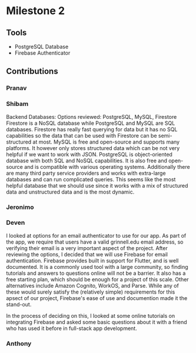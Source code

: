 # Milestone 2

## Tools
- PostgreSQL Database
- Firebase Authenticator

## Contributions
### Pranav


### Shibam
Backend Databases: Options reviewed: PostgreSQL, MySQL, Firestore
Firestore is a NoSQL database while PostgreSQL and MySQL are SQL databases. Firestore has really fast querying for data but it has no SQL capabilities so the data that can be used with Firestore can be semi-structured at most. 
MySQL is free and open-source and supports many platforms. It however only stores structured data which can be not very helpful if we want to work with JSON. 
PostgreSQL is object-oriented database with both SQL and NoSQL capabilities. It is also free and open-source and is compatible with various operating systems. Additionally there are many third party service providers and works with extra-large databases and can run complicated queries. This seems like the most helpful database that we should use since it works with a mix of structured data and unstructured data and is the most dynamic.


### Jeronimo


### Deven
I looked at options for an email authenticator to use for our app. As part of the app, we require that users have a valid grinnell.edu email address, so verifying their email is a very important aspect of the project. After reviewing the options, I decided that we will use Firebase for email authentication.
Firebase provides built in support for Flutter, and is well documented. It is a commonly used tool with a large community, so finding tutorials and answers to questions online will not be a barrier. It also has a free starting plan, which should be enough for a project of this scale. 
Other alternatives include Amazon Cognito, WorkOS, and Parse. While any of these would surely satisfy the (relatively simple) requirements for this apsect of our project, Firebase's ease of use and documention made it the stand-out.

In the process of deciding on this, I looked at some online tutorials on integrating Firebase and asked some basic questions about it with a friend who has used it before in full-stack app development.

### Anthony